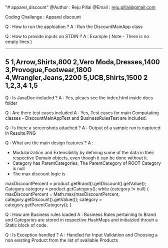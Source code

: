"# apparel_discount" 
@Author : Reju Pillai
@Email : reju.pillai@gmail.com

Coding Challenge : Apparel discount

Q :  How to run the applcation ?
A :  Run the DiscountMainApp  class 

Q :  How to provide inputs on STDIN ?
A : Example ( Note - There is no empty lines )

----------------------------------
5
1,Arrow,Shirts,800
2,Vero Moda,Dresses,1400
3,Provogue,Footwear,1800
4,Wrangler,Jeans,2200
5,UCB,Shirts,1500
2
1,2,3,4
1,5
---------------------------------


Q : Is JavaDoc included ?
A : Yes, pleaes see the index.html inside docs folder


Q : Are there test cases included
A : Yes, Test cases for main Computating classes - DiscountMainAppTest and BusinessRulesTest are included.

Q : Is there a screenshots attached ?
A : Output of a sample run is captured in Results.PNG

Q : What are the main design features ?
A : 

- Modularization and Extensibility by defining some of the data in their respective Domain objects, even though it can be done without it.
- Category has ParentCategories,  The ParentCategory of ROOT Category is null
- The max discount logic is 

maxDiscountPercent = product.getBrand().getDiscount().getValue();
Category category = product.getCategory();
while (category != null) {
	maxDiscountPercent = Math.max(maxDiscountPercent, category.getDiscount().getValue());
	category = category.getParentCategory();
}


Q : How are Business rules loaded
A : Business Rules pertaining to Brand and Categories are stored in respective HashMaps and initialzied throuh a Static block of code.


Q : Is Exception handled ?
A : Handled for Input Validation and Choosing a non existing Product from the list of available Products

